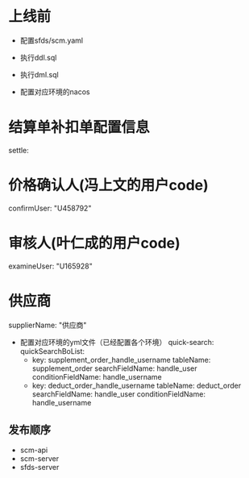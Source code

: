 # 上线前

- 配置sfds/scm.yaml
- 执行ddl.sql
- 执行dml.sql

- 配置对应环境的nacos

# 结算单补扣单配置信息

settle:

# 价格确认人(冯上文的用户code)

confirmUser: "U458792"

# 审核人(叶仁成的用户code)

examineUser: "U165928"

# 供应商

supplierName: "供应商"

- 配置对应环境的yml文件（已经配置各个环境）
  quick-search:
  quickSearchBoList:
    - key: supplement_order_handle_username
      tableName: supplement_order
      searchFieldName: handle_user
      conditionFieldName: handle_username
    - key: deduct_order_handle_username
      tableName: deduct_order
      searchFieldName: handle_user
      conditionFieldName: handle_username

## 发布顺序

- scm-api
- scm-server
- sfds-server







